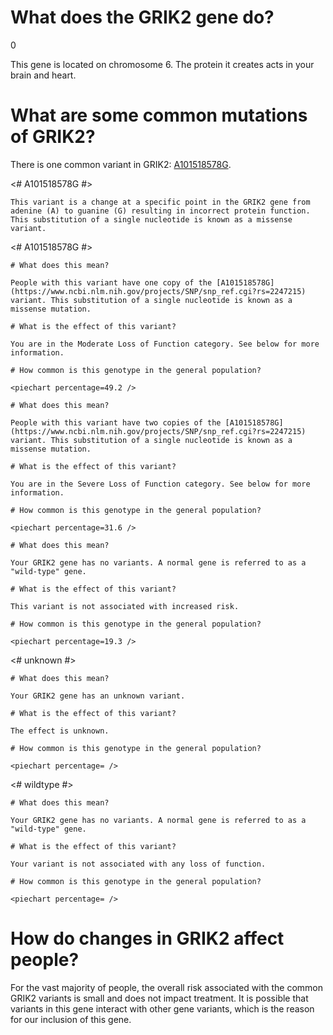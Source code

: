 # What does the GRIK2 gene do?

0

This gene is located on chromosome 6. The protein it creates acts in your brain and heart.


<TissueList brain D001921 circulatory and cardiovascular system D002319    />

<GeneAnalysis gene="GRIK2" interval="NC_000006.12:g.101393708_102070083"> 

# What are some common mutations of GRIK2?
 
There is one common variant in GRIK2: [A101518578G](https://www.ncbi.nlm.nih.gov/projects/SNP/snp_ref.cgi?rs=2247215).

<# A101518578G #>
  <Variant hgvs="NC_000006.12:g.101518578A>G" name="A101518578G"> 

    This variant is a change at a specific point in the GRIK2 gene from adenine (A) to guanine (G) resulting in incorrect protein function. This substitution of a single nucleotide is known as a missense variant.

  </Variant>

<# A101518578G #>
  <Genotype hgvs="NC_000006.12:g.[101518578A>G];[101518578=]" name="A101518578G"> 

    # What does this mean?
 
    People with this variant have one copy of the [A101518578G](https://www.ncbi.nlm.nih.gov/projects/SNP/snp_ref.cgi?rs=2247215) variant. This substitution of a single nucleotide is known as a missense mutation.

    # What is the effect of this variant?

    You are in the Moderate Loss of Function category. See below for more information.

    # How common is this genotype in the general population?

    <piechart percentage=49.2 />
  </Genotype>
  <Genotype hgvs="NC_000006.12:g.[101518578A>G];[101518578A>G]" name="A101518578G"> 
 
    # What does this mean?

    People with this variant have two copies of the [A101518578G](https://www.ncbi.nlm.nih.gov/projects/SNP/snp_ref.cgi?rs=2247215) variant. This substitution of a single nucleotide is known as a missense mutation.

    # What is the effect of this variant?

    You are in the Severe Loss of Function category. See below for more information.

    # How common is this genotype in the general population?

    <piechart percentage=31.6 />
  </Genotype>
  <Genotype hgvs="NC_000006.12:g.[101518578=];[101518578=]" name="A101518578G"> 
 
    # What does this mean?

    Your GRIK2 gene has no variants. A normal gene is referred to as a "wild-type" gene.

    # What is the effect of this variant?

    This variant is not associated with increased risk.

    # How common is this genotype in the general population?

    <piechart percentage=19.3 />
  </Genotype>
<# unknown #>
  <Genotype hgvs="unknown"> 
 
    # What does this mean?

    Your GRIK2 gene has an unknown variant.

    # What is the effect of this variant?

    The effect is unknown.

    # How common is this genotype in the general population?

    <piechart percentage= />
  </Genotype>
<# wildtype #>
  <Genotype hgvs="wildtype">
 
    # What does this mean?

    Your GRIK2 gene has no variants. A normal gene is referred to as a "wild-type" gene.

    # What is the effect of this variant?

    Your variant is not associated with any loss of function.

    # How common is this genotype in the general population?

    <piechart percentage= />
  </Genotype>
</GeneAnalysis>

# How do changes in GRIK2 affect people?

For the vast majority of people, the overall risk associated with the common GRIK2 variants is small and does not impact treatment. It is possible that variants in this gene interact with other gene variants, which is the reason for our inclusion of this gene.

